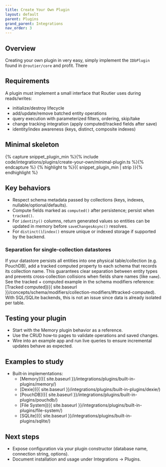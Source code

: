 ```yaml
---
title: Create Your Own Plugin
layout: default
parent: Plugins
grand_parent: Integrations
nav_order: 3
---
```


## Overview

Creating your own plugin in very easy, simply implement the `IDbPlugin` found in `@routier/core` and profit. There

## Requirements

A plugin must implement a small interface that Routier uses during reads/writes:

- initialize/destroy lifecycle
- add/update/remove batched entity operations
- query execution with parameterized filters, ordering, skip/take
- change tracking integration (apply computed/tracked fields after save)
- identity/index awareness (keys, distinct, composite indexes)

## Minimal skeleton

{% capture snippet_plugin_min %}{% include code/integrations/plugins/create-your-own/minimal-plugin.ts %}{% endcapture %}
{% highlight ts %}{{ snippet_plugin_min | strip }}{% endhighlight %}

## Key behaviors

- Respect schema metadata passed by collections (keys, indexes, nullable/optional/defaults).
- Compute fields marked as `computed()` after persistence; persist when `tracked()`.
- For `identity()` columns, return generated values so entities can be updated in memory before `saveChangesAsync()` resolves.
- For `distinct()`/`index()` ensure unique or indexed storage if supported by the backend.

### Separation for single-collection datastores

If your datastore persists all entities into one physical table/collection (e.g. PouchDB), add a tracked computed property to each schema that records its collection name. This guarantees clear separation between entity types and prevents cross‑collection collisions when fields share names (like `name`). See the tracked + computed example in the schema modifiers reference: [Tracked computed]({{ site.baseurl }}/concepts/schema/modifiers/collection-modifiers/#tracked-computed). With SQL/SQLite backends, this is not an issue since data is already isolated per table.

## Testing your plugin

- Start with the Memory plugin behavior as a reference.
- Use the CRUD how‑to pages to validate operations and saved changes.
- Wire into an example app and run live queries to ensure incremental updates behave as expected.

## Examples to study

- Built‑in implementations:
  - [Memory]({{ site.baseurl }}/integrations/plugins/built-in-plugins/memory/)
  - [Dexie]({{ site.baseurl }}/integrations/plugins/built-in-plugins/dexie/)
  - [PouchDB]({{ site.baseurl }}/integrations/plugins/built-in-plugins/pouchdb/)
  - [File System]({{ site.baseurl }}/integrations/plugins/built-in-plugins/file-system/)
  - [SQLite]({{ site.baseurl }}/integrations/plugins/built-in-plugins/sqlite/)

## Next steps

- Expose configuration via your plugin constructor (database name, connection string, options).
- Document installation and usage under Integrations → Plugins.
